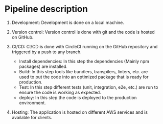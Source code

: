 # Pipeline description

1. Development: Development is done on a local machine.

2. Version control: Version control is done with git and the code is hosted on GitHub.

3. CI/CD: CI/CD is done with CircleCI running on the GitHub repository and triggered by a push to any branch.

   - Install dependencies: In this step the dependencies (Mainly npm packages) are installed.
   - Build: In this step tools like bundlers, transpilers, linters, etc. are used to put the code into an optimized package that is ready for production.
   - Test: In this step different tests (unit, integration, e2e, etc.) are run to ensure the code is working as expected.
   - deploy: In this step the code is deployed to the production environment.

4. Hosting: The application is hosted on different AWS services and is available for clients.
